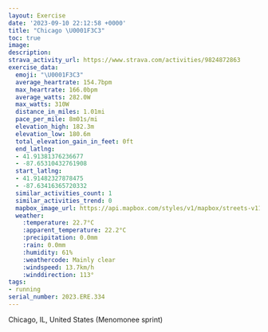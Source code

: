 ```yaml
---
layout: Exercise
date: '2023-09-10 22:12:58 +0000'
title: "Chicago \U0001F3C3"
toc: true
image:
description:
strava_activity_url: https://www.strava.com/activities/9824872863
exercise_data:
  emoji: "\U0001F3C3"
  average_heartrate: 154.7bpm
  max_heartrate: 166.0bpm
  average_watts: 282.0W
  max_watts: 310W
  distance_in_miles: 1.01mi
  pace_per_mile: 8m01s/mi
  elevation_high: 182.3m
  elevation_low: 180.6m
  total_elevation_gain_in_feet: 0ft
  end_latlng:
  - 41.91381376236677
  - -87.65310432761908
  start_latlng:
  - 41.91482327878475
  - -87.63416365720332
  similar_activities_count: 1
  similar_activities_trend: 0
  mapbox_image_url: https://api.mapbox.com/styles/v1/mapbox/streets-v11/static/path-5+787af2-1.0(any~Frr%7BuO%40nHHhAJpFJnTDNF%40hAGT%40DD%40LVhm%40),pin-s-s+e5b22e(-87.63706,41.91473),pin-s-f+89ae00(-87.65117,41.91383999999999)/auto/800x800?access_token=pk.eyJ1Ijoiam9zaGJlY2ttYW4iLCJhIjoiY205eWR2aDd1MWZ6djJrbXc4a3M0bWZleiJ9.XiG9OWkNcZk2QzjJbxLB4A
  weather:
    :temperature: 22.7°C
    :apparent_temperature: 22.2°C
    :precipitation: 0.0mm
    :rain: 0.0mm
    :humidity: 61%
    :weathercode: Mainly clear
    :windspeed: 13.7km/h
    :winddirection: 113°
tags:
- running
serial_number: 2023.ERE.334
---
```

Chicago, IL, United States (Menomonee sprint)
